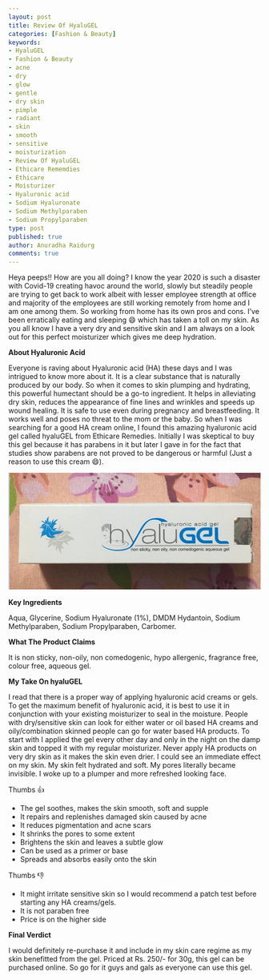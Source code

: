 ```yaml
---
layout: post
title: Review Of HyaluGEL
categories: [Fashion & Beauty]
keywords:
- HyaluGEL
- Fashion & Beauty
- acne
- dry
- glow
- gentle
- dry skin
- pimple
- radiant
- skin
- smooth
- sensitive
- moisturization 
- Review Of HyaluGEL
- Ethicare Rememdies
- Ethicare
- Moisturizer
- Hyaluronic acid
- Sodium Hyaluronate
- Sodium Methylparaben
- Sodium Propylparaben
type: post
published: true
author: Anuradha Raidurg
comments: true
---
```


Heya peeps!! How are you all doing? I know the year 2020 is such a disaster with Covid-19 creating havoc around the world, slowly but steadily people are trying to get back to work albeit with lesser employee strength at office and majority of the employees are still working remotely from home and I am one among them. So working from home has its own pros and cons. I’ve been erratically eating and sleeping :smile: which has taken a toll on my skin. As you all know I have a very dry and sensitive skin and I am always on a look out for this perfect moisturizer which gives me deep hydration. 
<!--more-->

**About Hyaluronic Acid**

Everyone is raving about Hyaluronic acid (HA) these days and I was intrigued to know more about it. It is a clear substance that is naturally produced by our body. So when it comes to skin plumping and hydrating, this powerful humectant should be a go-to ingredient. It helps in alleviating dry skin, reduces the appearance of fine lines and wrinkles and speeds up wound healing. It is safe to use even during pregnancy and breastfeeding. It works well and poses no threat to the mom or the baby. So when I was searching for a good HA cream online, I found this amazing hyaluronic acid gel called hyaluGEL from Ethicare Remedies. Initially I was skeptical to buy this gel because it has parabens in it but later I gave in for the fact that studies show parabens are not proved to be dangerous or harmful (Just a reason to use this cream :smile:).

<img src="/assets/Hyalugel.jpeg"/>

**Key Ingredients**

Aqua, Glycerine, Sodium Hyaluronate (1%), DMDM Hydantoin, Sodium Methylparaben, Sodium Propylparaben, Carbomer.

**What The Product Claims**

It is non sticky, non-oily, non comedogenic, hypo allergenic, fragrance free, colour free, aqueous gel.

**My Take On hyaluGEL**

I read that there is a proper way of applying hyaluronic acid creams or gels. To get the maximum benefit of hyaluronic acid, it is best to use it in conjunction with your existing moisturizer to seal in the moisture. People with dry/sensitive skin can look for either water or oil based HA creams and oily/combination skinned people can go for water based HA products. To start with I applied the gel every other day and only in the night on the damp skin and topped it with my regular moisturizer. Never apply HA products on very dry skin as it makes the skin even drier. I could see an immediate effect on my skin. My skin felt hydrated and soft. My pores literally became invisible. I woke up to a plumper and more refreshed looking face.

Thumbs :+1:

* The gel soothes, makes the skin smooth, soft and supple
* It repairs and replenishes damaged skin caused by acne
* It reduces pigmentation and acne scars
* It shrinks the pores to some extent
* Brightens the skin and leaves a subtle glow
* Can be used as a primer or base
* Spreads and absorbs easily onto the skin

Thumbs :-1:

* It might irritate sensitive skin so I would recommend a patch test before starting any HA creams/gels.
* It is not paraben free 
* Price is on the higher side

**Final Verdict**

I would definitely re-purchase it and include in my skin care regime as my skin benefitted from the gel. Priced at Rs. 250/- for 30g, this gel can be purchased online. So go for it guys and gals as everyone can use this gel.

